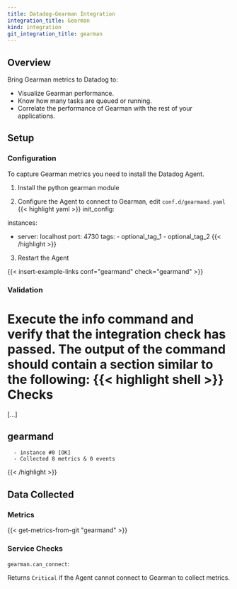 ```yaml
---
title: Datadog-Gearman Integration
integration_title: Gearman
kind: integration
git_integration_title: gearman
---
```


## Overview

Bring Gearman metrics to Datadog to:

* Visualize Gearman performance.
* Know how many tasks are queued or running.
* Correlate the performance of Gearman with the rest of your applications.

## Setup
### Configuration
To capture Gearman metrics you need to install the Datadog Agent.

1. Install the python gearman module

2. Configure the Agent to connect to Gearman, edit `conf.d/gearmand.yaml`
{{< highlight yaml >}}
init_config:

instances:
  - server: localhost
    port: 4730
    tags:
        - optional_tag_1
        - optional_tag_2
{{< /highlight >}}

3. Restart the Agent

{{< insert-example-links conf="gearmand" check="gearmand" >}}

### Validation

Execute the info command and verify that the integration check has passed. The output of the command should contain a section similar to the following:
{{< highlight shell >}}
Checks
======

  [...]

  gearmand
  --------
      - instance #0 [OK]
      - Collected 8 metrics & 0 events
{{< /highlight >}}

## Data Collected
### Metrics

{{< get-metrics-from-git "gearmand" >}}

### Service Checks

`gearman.can_connect`:

Returns `Critical` if the Agent cannot connect to Gearman to collect metrics.
